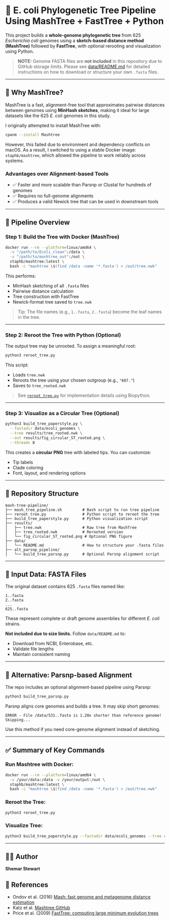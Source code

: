 # 👬 E. coli Phylogenetic Tree Pipeline Using MashTree + FastTree + Python

This project builds a **whole-genome phylogenetic tree** from 625 *Escherichia coli* genomes using a **sketch-based distance method (MashTree)** followed by **FastTree**, with optional rerooting and visualization using Python.

> **NOTE:** Genome FASTA files are **not included** in this repository due to GitHub storage limits. Please see [data/README.md](data/README.md) for detailed instructions on how to download or structure your own `.fasta` files.

---

## 🧰 Why MashTree?

MashTree is a fast, alignment-free tool that approximates pairwise distances between genomes using **MinHash sketches**, making it ideal for large datasets like the 625 *E. coli* genomes in this study.

I originally attempted to install MashTree with:

```bash
cpanm --install Mashtree
```

However, this failed due to environment and dependency conflicts on macOS. As a result, I switched to using a stable Docker image: `staphb/mashtree`, which allowed the pipeline to work reliably across systems.

### Advantages over Alignment-based Tools

* ✅ Faster and more scalable than Parsnp or Clustal for hundreds of genomes
* ✅ Requires no full-genome alignments
* ✅ Produces a valid Newick tree that can be used in downstream tools

---

## 🚀 Pipeline Overview

### Step 1: Build the Tree with Docker (MashTree)

```bash
docker run --rm --platform=linux/amd64 \
  -v "/path/to/Ecoli_clean":/data \
  -v "/path/to/mashtree_out":/out \
  staphb/mashtree:latest \
  bash -c "mashtree \$(find /data -name '*.fasta') > /out/tree.nwk"
```

This performs:

* MinHash sketching of all `.fasta` files
* Pairwise distance calculation
* Tree construction with FastTree
* Newick-format tree saved to `tree.nwk`

> Tip: The file names (e.g., `1..fasta`, `2..fasta`) become the leaf names in the tree.

---

### Step 2: Reroot the Tree with Python (Optional)

The output tree may be unrooted. To assign a meaningful root:

```bash
python3 reroot_tree.py
```

This script:

* Loads `tree.nwk`
* Reroots the tree using your chosen outgroup (e.g., `"607."`)
* Saves to `tree_rooted.nwk`

> See [`reroot_tree.py`](reroot_tree.py) for implementation details using Biopython.

---

### Step 3: Visualize as a Circular Tree (Optional)

```bash
python3 build_tree_paperstyle.py \
  --fastadir data/ecoli_genomes \
  --tree results/tree_rooted.nwk \
  --out results/fig_circular_ST_rooted.png \
  --threads 8
```

This creates a **circular PNG** tree with labeled tips. You can customize:

* Tip labels
* Clade coloring
* Font, layout, and rendering options

---

## 📂 Repository Structure

```
mash-tree-pipeline/
├── mash_tree_pipeline.sh         # Bash script to run tree pipeline
├── reroot_tree.py                # Python script to reroot the tree
├── build_tree_paperstyle.py      # Python visualization script
├── results/
│   ├── tree.nwk                  # Raw tree from MashTree
│   ├── tree_rooted.nwk           # Rerooted version
│   └── fig_circular_ST_rooted.png # Optional PNG figure
├── data/
│   └── README.md                 # How to structure your .fasta files
├── alt_parsnp_pipeline/
│   └── build_tree_parsnp.py      # Optional Parsnp alignment script
```

---

## 📅 Input Data: FASTA Files

The original dataset contains 625 `.fasta` files named like:

```
1..fasta
2..fasta
...
625..fasta
```

These represent complete or draft genome assemblies for different *E. coli* strains.

**Not included due to size limits.** Follow `data/README.md` to:

* Download from NCBI, Enterobase, etc.
* Validate file lengths
* Maintain consistent naming

---

## 💪 Alternative: Parsnp-based Alignment

The repo includes an optional alignment-based pipeline using Parsnp:

```bash
python3 build_tree_parsnp.py
```

Parsnp aligns core genomes and builds a tree. It may skip short genomes:

```
ERROR - File /data/531..fasta is 1.20x shorter than reference genome! Skipping...
```

Use this method if you need core-genome alignment instead of sketching.

---

## ✅ Summary of Key Commands

### Run Mashtree with Docker:

```bash
docker run --rm --platform=linux/amd64 \
  -v /your/data:/data -v /your/output:/out \
  staphb/mashtree:latest \
  bash -c "mashtree \$(find /data -name '*.fasta') > /out/tree.nwk"
```

### Reroot the Tree:

```bash
python3 reroot_tree.py
```

### Visualize Tree:

```bash
python3 build_tree_paperstyle.py --fastadir data/ecoli_genomes --tree results/tree_rooted.nwk --out results/fig_circular_ST_rooted.png --threads 8
```

---

## 👨‍💼 Author

**Shemar Stewart**


## 🤔 References

* Ondov et al. (2016) [Mash: fast genome and metagenome distance estimation](https://doi.org/10.1038/nbt.3442)
* Katz et al. [Mashtree GitHub](https://github.com/lskatz/mashtree)
* Price et al. (2009) [FastTree: computing large minimum evolution trees](https://doi.org/10.1371/journal.pone.0009490)

```
```


